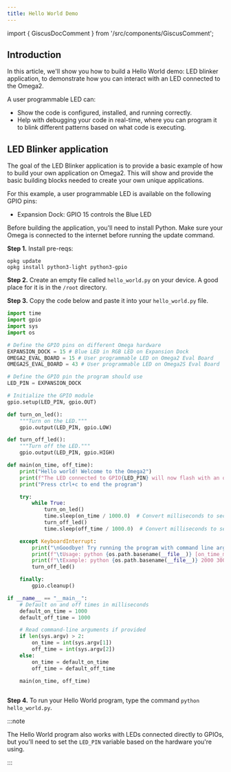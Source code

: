 ```yaml
---
title: Hello World Demo
---
```


import { GiscusDocComment } from '/src/components/GiscusComment';

## Introduction

In this article, we'll show you how to build a Hello World demo: LED blinker application, to demonstrate how you can interact with an LED connected to the Omega2.

A user programmable LED can:

- Show the code is configured, installed, and running correctly.
- Help with debugging your code in real-time, where you can program it to blink different patterns based on what code is executing.

## LED Blinker application

The goal of the LED Blinker application is to provide a basic example of how to build your own application on Omega2. This will show and provide the basic building blocks needed to create your own unique applications.

For this example, a user programmable LED is available on the following GPIO pins:

- Expansion Dock: GPIO 15 controls the Blue LED

[//]: # (- Omega2 SBC: GPIO 15 controls the Blue user programmable LED)
[//]: # (- Omega2S SBC: GPIO 43 controls the Blue user programmable LED)

Before building the application, you'll need to install Python. Make sure your Omega is connected to the internet before running the update command.

**Step 1.** Install pre-reqs:

```Shell
opkg update
opkg install python3-light python3-gpio
```

**Step 2.** Create an empty file called `hello_world.py` on your device. A good place for it is in the `/root` directory.

**Step 3.** Copy the code below and paste it into your `hello_world.py` file.

```python
import time
import gpio
import sys
import os

# Define the GPIO pins on different Omega hardware
EXPANSION_DOCK = 15 # Blue LED in RGB LED on Expansion Dock
OMEGA2_EVAL_BOARD = 15 # User programmable LED on Omega2 Eval Board
OMEGA2S_EVAL_BOARD = 43 # User programmable LED on Omega2S Eval Board

# Define the GPIO pin the program should use
LED_PIN = EXPANSION_DOCK 

# Initialize the GPIO module
gpio.setup(LED_PIN, gpio.OUT)

def turn_on_led():
    """Turn on the LED."""
    gpio.output(LED_PIN, gpio.LOW)

def turn_off_led():
    """Turn off the LED."""
    gpio.output(LED_PIN, gpio.HIGH)

def main(on_time, off_time):
    print("Hello world! Welcome to the Omega2")
    print(f"The LED connected to GPIO{LED_PIN} will now flash with an on time of {on_time} milliseconds and an off time of {off_time} milliseconds.")
    print("Press ctrl+c to end the program")

    try:
        while True:
            turn_on_led()
            time.sleep(on_time / 1000.0)  # Convert milliseconds to seconds
            turn_off_led()
            time.sleep(off_time / 1000.0)  # Convert milliseconds to seconds

    except KeyboardInterrupt:
        print("\nGoodbye! Try running the program with command line arguments next time to adjust the LED on and off time.")
        print(f"\tUsage: python {os.path.basename(__file__)} [on_time_ms] [off_time_ms]")
        print(f"\tExample: python {os.path.basename(__file__)} 2000 3000")
        turn_off_led()

    finally:
        gpio.cleanup()

if __name__ == "__main__":
    # Default on and off times in milliseconds
    default_on_time = 1000
    default_off_time = 1000

    # Read command-line arguments if provided
    if len(sys.argv) > 2:
        on_time = int(sys.argv[1])
        off_time = int(sys.argv[2])
    else:
        on_time = default_on_time
        off_time = default_off_time

    main(on_time, off_time)
    
```

**Step 4.** To run your Hello World program, type the command `python hello_world.py`.

:::note

The Hello World program also works with LEDs connected directly to GPIOs, but you'll need to set the `LED_PIN` variable based on the hardware you're using.

:::

<GiscusDocComment />